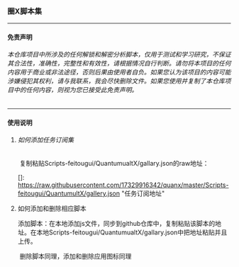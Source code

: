 ### 圈X脚本集

[^飞头鬼]: 个人整理

------

#### 免责声明

###### 		本仓库项目中所涉及的任何解锁和解密分析脚本，仅用于测试和学习研究，不保证其合法性，准确性，完整性和有效性，请根据情况自行判断。请勿将本项目的任何内容用于商业或非法途径，否则后果由使用者自负。如果您认为该项目的内容可能涉嫌侵犯其权利，请与我联系，我会尽快删除文件。如果您使用并复制了本仓库项目中的任何内容，则视为您已接受此免责声明。

------

#### 使用说明

1. ###### 如何添加任务订阅集

   ​		复制粘贴Scripts-feitougui/QuantumualtX/gallary.json的raw地址：

   []: https://raw.githubusercontent.com/17329916342/quanx/master/Scripts-feitougui/QuantumultX/gallery.json	"任务订阅地址"

2. 如何添加和删除相应脚本

   ​		添加脚本：在本地添加js文件，同步到github仓库中，复制粘贴该脚本的地址。在本地Scripts-feitougui/QuantumualtX/gallary.json中把地址粘贴并且上传。

   ​		删除脚本同理，添加和删除应用图标同理